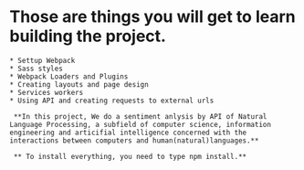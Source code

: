 # Those are things you will get to learn building the project. 

    * Settup Webpack
    * Sass styles
    * Webpack Loaders and Plugins
    * Creating layouts and page design
    * Services workers
    * Using API and creating requests to external urls

     **In this project, We do a sentiment anlysis by API of Natural Language Processing, a subfield of computer science, information engineering and articifial intelligence concerned with the interactions between computers and human(natural)languages.**

     ** To install everything, you need to type npm install.**
